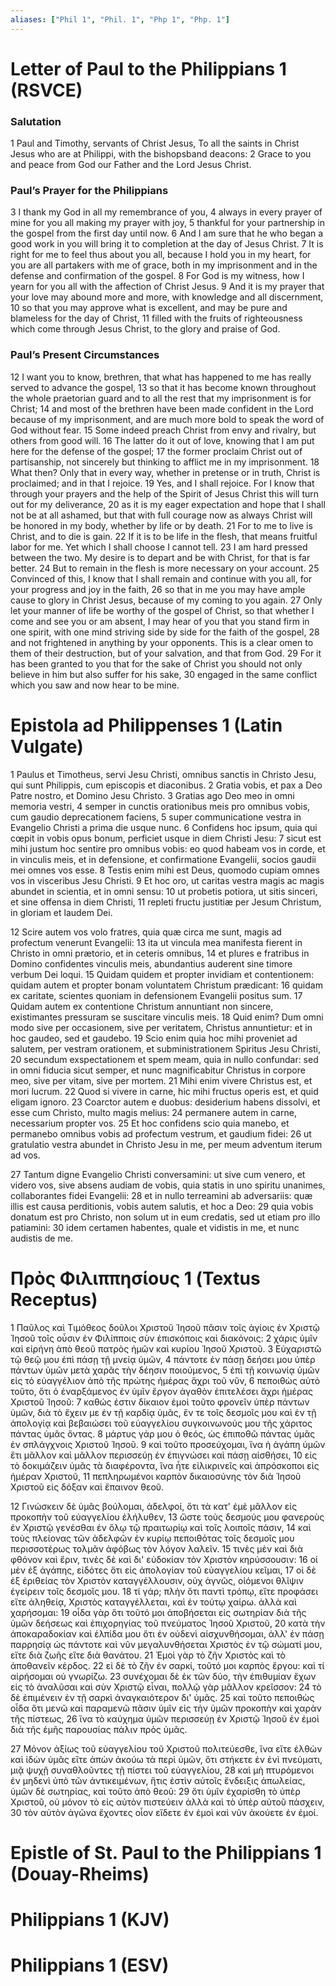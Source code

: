 ```yaml
---
aliases: ["Phil 1", "Phil. 1", "Php 1", "Php. 1"]
---
```



# Letter of Paul to the Philippians 1 (RSVCE)

### Salutation
1 Paul and Timothy, servants of Christ Jesus, To all the saints in Christ Jesus who are at Philippi, with the bishopsband deacons:
2 Grace to you and peace from God our Father and the Lord Jesus Christ.
### Paul’s Prayer for the Philippians
3 I thank my God in all my remembrance of you,
4 always in every prayer of mine for you all making my prayer with joy,
5 thankful for your partnership in the gospel from the first day until now.
6 And I am sure that he who began a good work in you will bring it to completion at the day of Jesus Christ.
7 It is right for me to feel thus about you all, because I hold you in my heart, for you are all partakers with me of grace, both in my imprisonment and in the defense and confirmation of the gospel.
8 For God is my witness, how I yearn for you all with the affection of Christ Jesus.
9 And it is my prayer that your love may abound more and more, with knowledge and all discernment,
10 so that you may approve what is excellent, and may be pure and blameless for the day of Christ,
11 filled with the fruits of righteousness which come through Jesus Christ, to the glory and praise of God.
### Paul’s Present Circumstances
12 I want you to know, brethren, that what has happened to me has really served to advance the gospel,
13 so that it has become known throughout the whole praetorian guard and to all the rest that my imprisonment is for Christ;
14 and most of the brethren have been made confident in the Lord because of my imprisonment, and are much more bold to speak the word of God without fear.
15 Some indeed preach Christ from envy and rivalry, but others from good will.
16 The latter do it out of love, knowing that I am put here for the defense of the gospel;
17 the former proclaim Christ out of partisanship, not sincerely but thinking to afflict me in my imprisonment.
18 What then? Only that in every way, whether in pretense or in truth, Christ is proclaimed; and in that I rejoice.
19 Yes, and I shall rejoice. For I know that through your prayers and the help of the Spirit of Jesus Christ this will turn out for my deliverance,
20 as it is my eager expectation and hope that I shall not be at all ashamed, but that with full courage now as always Christ will be honored in my body, whether by life or by death.
21 For to me to live is Christ, and to die is gain.
22 If it is to be life in the flesh, that means fruitful labor for me. Yet which I shall choose I cannot tell.
23 I am hard pressed between the two. My desire is to depart and be with Christ, for that is far better.
24 But to remain in the flesh is more necessary on your account.
25 Convinced of this, I know that I shall remain and continue with you all, for your progress and joy in the faith,
26 so that in me you may have ample cause to glory in Christ Jesus, because of my coming to you again.
27 Only let your manner of life be worthy of the gospel of Christ, so that whether I come and see you or am absent, I may hear of you that you stand firm in one spirit, with one mind striving side by side for the faith of the gospel,
28 and not frightened in anything by your opponents. This is a clear omen to them of their destruction, but of your salvation, and that from God.
29 For it has been granted to you that for the sake of Christ you should not only believe in him but also suffer for his sake,
30 engaged in the same conflict which you saw and now hear to be mine.


# Epistola ad Philippenses 1 (Latin Vulgate)

1 Paulus et Timotheus, servi Jesu Christi, omnibus sanctis in Christo Jesu, qui sunt Philippis, cum episcopis et diaconibus.
2 Gratia vobis, et pax a Deo Patre nostro, et Domino Jesu Christo.
3 Gratias ago Deo meo in omni memoria vestri,
4 semper in cunctis orationibus meis pro omnibus vobis, cum gaudio deprecationem faciens,
5 super communicatione vestra in Evangelio Christi a prima die usque nunc.
6 Confidens hoc ipsum, quia qui cœpit in vobis opus bonum, perficiet usque in diem Christi Jesu:
7 sicut est mihi justum hoc sentire pro omnibus vobis: eo quod habeam vos in corde, et in vinculis meis, et in defensione, et confirmatione Evangelii, socios gaudii mei omnes vos esse.
8 Testis enim mihi est Deus, quomodo cupiam omnes vos in visceribus Jesu Christi.
9 Et hoc oro, ut caritas vestra magis ac magis abundet in scientia, et in omni sensu:
10 ut probetis potiora, ut sitis sinceri, et sine offensa in diem Christi,
11 repleti fructu justitiæ per Jesum Christum, in gloriam et laudem Dei.

12 Scire autem vos volo fratres, quia quæ circa me sunt, magis ad profectum venerunt Evangelii:
13 ita ut vincula mea manifesta fierent in Christo in omni prætorio, et in ceteris omnibus,
14 et plures e fratribus in Domino confidentes vinculis meis, abundantius auderent sine timore verbum Dei loqui.
15 Quidam quidem et propter invidiam et contentionem: quidam autem et propter bonam voluntatem Christum prædicant:
16 quidam ex caritate, scientes quoniam in defensionem Evangelii positus sum.
17 Quidam autem ex contentione Christum annuntiant non sincere, existimantes pressuram se suscitare vinculis meis.
18 Quid enim? Dum omni modo sive per occasionem, sive per veritatem, Christus annuntietur: et in hoc gaudeo, sed et gaudebo.
19 Scio enim quia hoc mihi proveniet ad salutem, per vestram orationem, et subministrationem Spiritus Jesu Christi,
20 secundum exspectationem et spem meam, quia in nullo confundar: sed in omni fiducia sicut semper, et nunc magnificabitur Christus in corpore meo, sive per vitam, sive per mortem.
21 Mihi enim vivere Christus est, et mori lucrum.
22 Quod si vivere in carne, hic mihi fructus operis est, et quid eligam ignoro.
23 Coarctor autem e duobus: desiderium habens dissolvi, et esse cum Christo, multo magis melius:
24 permanere autem in carne, necessarium propter vos.
25 Et hoc confidens scio quia manebo, et permanebo omnibus vobis ad profectum vestrum, et gaudium fidei:
26 ut gratulatio vestra abundet in Christo Jesu in me, per meum adventum iterum ad vos.

27 Tantum digne Evangelio Christi conversamini: ut sive cum venero, et videro vos, sive absens audiam de vobis, quia statis in uno spiritu unanimes, collaborantes fidei Evangelii:
28 et in nullo terreamini ab adversariis: quæ illis est causa perditionis, vobis autem salutis, et hoc a Deo:
29 quia vobis donatum est pro Christo, non solum ut in eum credatis, sed ut etiam pro illo patiamini:
30 idem certamen habentes, quale et vidistis in me, et nunc audistis de me.


# Πρὸς Φιλιππησίους 1 (Textus Receptus)

1 Παῦλος καὶ Τιμόθεος δοῦλοι Χριστοῦ Ἰησοῦ πᾶσιν τοῖς ἁγίοις ἐν Χριστῷ Ἰησοῦ τοῖς οὖσιν ἐν Φιλίπποις σὺν ἐπισκόποις καὶ διακόνοις:
2 χάρις ὑμῖν καὶ εἰρήνη ἀπὸ θεοῦ πατρὸς ἡμῶν καὶ κυρίου Ἰησοῦ Χριστοῦ.
3 Εὐχαριστῶ τῷ θεῷ μου ἐπὶ πάσῃ τῇ μνείᾳ ὑμῶν,
4 πάντοτε ἐν πάσῃ δεήσει μου ὑπὲρ πάντων ὑμῶν μετὰ χαρᾶς τὴν δέησιν ποιούμενος,
5 ἐπὶ τῇ κοινωνίᾳ ὑμῶν εἰς τὸ εὐαγγέλιον ἀπὸ τῆς πρώτης ἡμέρας ἄχρι τοῦ νῦν,
6 πεποιθὼς αὐτὸ τοῦτο, ὅτι ὁ ἐναρξάμενος ἐν ὑμῖν ἔργον ἀγαθὸν ἐπιτελέσει ἄχρι ἡμέρας Χριστοῦ Ἰησοῦ:
7 καθώς ἐστιν δίκαιον ἐμοὶ τοῦτο φρονεῖν ὑπὲρ πάντων ὑμῶν, διὰ τὸ ἔχειν με ἐν τῇ καρδίᾳ ὑμᾶς, ἔν τε τοῖς δεσμοῖς μου καὶ ἐν τῇ ἀπολογίᾳ καὶ βεβαιώσει τοῦ εὐαγγελίου συγκοινωνούς μου τῆς χάριτος πάντας ὑμᾶς ὄντας.
8 μάρτυς γάρ μου ὁ θεός, ὡς ἐπιποθῶ πάντας ὑμᾶς ἐν σπλάγχνοις Χριστοῦ Ἰησοῦ.
9 καὶ τοῦτο προσεύχομαι, ἵνα ἡ ἀγάπη ὑμῶν ἔτι μᾶλλον καὶ μᾶλλον περισσεύῃ ἐν ἐπιγνώσει καὶ πάσῃ αἰσθήσει,
10 εἰς τὸ δοκιμάζειν ὑμᾶς τὰ διαφέροντα, ἵνα ἦτε εἰλικρινεῖς καὶ ἀπρόσκοποι εἰς ἡμέραν Χριστοῦ,
11 πεπληρωμένοι καρπὸν δικαιοσύνης τὸν διὰ Ἰησοῦ Χριστοῦ εἰς δόξαν καὶ ἔπαινον θεοῦ.

12 Γινώσκειν δὲ ὑμᾶς βούλομαι, ἀδελφοί, ὅτι τὰ κατ' ἐμὲ μᾶλλον εἰς προκοπὴν τοῦ εὐαγγελίου ἐλήλυθεν,
13 ὥστε τοὺς δεσμούς μου φανεροὺς ἐν Χριστῷ γενέσθαι ἐν ὅλῳ τῷ πραιτωρίῳ καὶ τοῖς λοιποῖς πάσιν,
14 καὶ τοὺς πλείονας τῶν ἀδελφῶν ἐν κυρίῳ πεποιθότας τοῖς δεσμοῖς μου περισσοτέρως τολμᾶν ἀφόβως τὸν λόγον λαλεῖν.
15 τινὲς μὲν καὶ διὰ φθόνον καὶ ἔριν, τινὲς δὲ καὶ δι' εὐδοκίαν τὸν Χριστὸν κηρύσσουσιν:
16 οἱ μὲν ἐξ ἀγάπης, εἰδότες ὅτι εἰς ἀπολογίαν τοῦ εὐαγγελίου κεῖμαι,
17 οἱ δὲ ἐξ ἐριθείας τὸν Χριστὸν καταγγέλλουσιν, οὐχ ἁγνῶς, οἰόμενοι θλῖψιν ἐγείρειν τοῖς δεσμοῖς μου.
18 τί γάρ; πλὴν ὅτι παντὶ τρόπῳ, εἴτε προφάσει εἴτε ἀληθείᾳ, Χριστὸς καταγγέλλεται, καὶ ἐν τούτῳ χαίρω. ἀλλὰ καὶ χαρήσομαι:
19 οἶδα γὰρ ὅτι τοῦτό μοι ἀποβήσεται εἰς σωτηρίαν διὰ τῆς ὑμῶν δεήσεως καὶ ἐπιχορηγίας τοῦ πνεύματος Ἰησοῦ Χριστοῦ,
20 κατὰ τὴν ἀποκαραδοκίαν καὶ ἐλπίδα μου ὅτι ἐν οὐδενὶ αἰσχυνθήσομαι, ἀλλ' ἐν πάσῃ παρρησίᾳ ὡς πάντοτε καὶ νῦν μεγαλυνθήσεται Χριστὸς ἐν τῷ σώματί μου, εἴτε διὰ ζωῆς εἴτε διὰ θανάτου.
21 Ἐμοὶ γὰρ τὸ ζῆν Χριστὸς καὶ τὸ ἀποθανεῖν κέρδος.
22 εἰ δὲ τὸ ζῆν ἐν σαρκί, τοῦτό μοι καρπὸς ἔργου: καὶ τί αἱρήσομαι οὐ γνωρίζω.
23 συνέχομαι δὲ ἐκ τῶν δύο, τὴν ἐπιθυμίαν ἔχων εἰς τὸ ἀναλῦσαι καὶ σὺν Χριστῷ εἶναι, πολλῷ γὰρ μᾶλλον κρεῖσσον:
24 τὸ δὲ ἐπιμένειν ἐν τῇ σαρκὶ ἀναγκαιότερον δι' ὑμᾶς.
25 καὶ τοῦτο πεποιθὼς οἶδα ὅτι μενῶ καὶ παραμενῶ πᾶσιν ὑμῖν εἰς τὴν ὑμῶν προκοπὴν καὶ χαρὰν τῆς πίστεως,
26 ἵνα τὸ καύχημα ὑμῶν περισσεύῃ ἐν Χριστῷ Ἰησοῦ ἐν ἐμοὶ διὰ τῆς ἐμῆς παρουσίας πάλιν πρὸς ὑμᾶς.

27 Μόνον ἀξίως τοῦ εὐαγγελίου τοῦ Χριστοῦ πολιτεύεσθε, ἵνα εἴτε ἐλθὼν καὶ ἰδὼν ὑμᾶς εἴτε ἀπὼν ἀκούω τὰ περὶ ὑμῶν, ὅτι στήκετε ἐν ἑνὶ πνεύματι, μιᾷ ψυχῇ συναθλοῦντες τῇ πίστει τοῦ εὐαγγελίου,
28 καὶ μὴ πτυρόμενοι ἐν μηδενὶ ὑπὸ τῶν ἀντικειμένων, ἥτις ἐστὶν αὐτοῖς ἔνδειξις ἀπωλείας, ὑμῶν δὲ σωτηρίας, καὶ τοῦτο ἀπὸ θεοῦ:
29 ὅτι ὑμῖν ἐχαρίσθη τὸ ὑπὲρ Χριστοῦ, οὐ μόνον τὸ εἰς αὐτὸν πιστεύειν ἀλλὰ καὶ τὸ ὑπὲρ αὐτοῦ πάσχειν,
30 τὸν αὐτὸν ἀγῶνα ἔχοντες οἷον εἴδετε ἐν ἐμοὶ καὶ νῦν ἀκούετε ἐν ἐμοί.


# Epistle of St. Paul to the Philippians 1 (Douay-Rheims)


# Philippians 1 (KJV)


# Philippians 1 (ESV)


